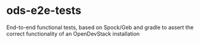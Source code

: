 # ods-e2e-tests
End-to-end functional tests, based on Spock/Geb and gradle to assert the correct functionality of an OpenDevStack installation
